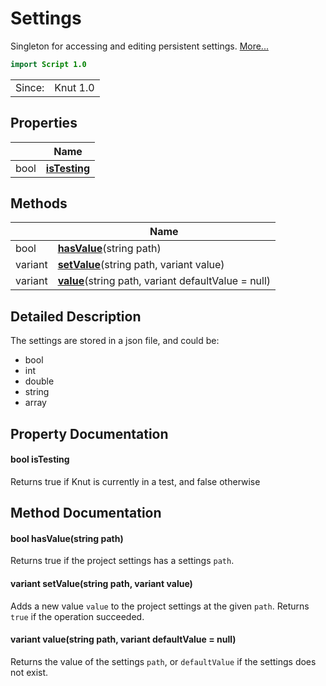 # Settings

Singleton for accessing and editing persistent settings. [More...](#detailed-description)

```qml
import Script 1.0
```

<table>
<tr><td>Since:</td><td>Knut 1.0</td></tr>
</table>

## Properties

| | Name |
|-|-|
|bool|**[isTesting](#isTesting)**|

## Methods

| | Name |
|-|-|
|bool |**[hasValue](#hasValue)**(string path)|
|variant |**[setValue](#setValue)**(string path, variant value)|
|variant |**[value](#value)**(string path, variant defaultValue = null)|

## Detailed Description

The settings are stored in a json file, and could be:

- bool
- int
- double
- string
- array<string>

## Property Documentation

#### <a name="isTesting"></a>bool **isTesting**

Returns true if Knut is currently in a test, and false otherwise

## Method Documentation

#### <a name="hasValue"></a>bool **hasValue**(string path)

Returns true if the project settings has a settings `path`.

#### <a name="setValue"></a>variant **setValue**(string path, variant value)

Adds a new value `value` to the project settings at the given `path`. Returns `true` if the operation succeeded.

#### <a name="value"></a>variant **value**(string path, variant defaultValue = null)

Returns the value of the settings `path`, or `defaultValue` if the settings does not exist.
